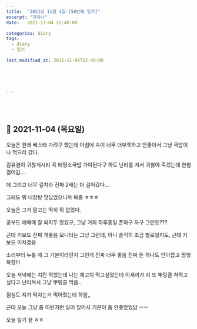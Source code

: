 ```yaml
---
title:  "2021년 11월 4일-[50번째 일기]"
excerpt: "귀차나"
date:   2021-11-04 22:40:00 

categories: diary
tags:
  - diary
  - 일기

last_modified_at: 2021-11-04T22:40:00





---
```


<br/>

<br/>

## 🧾 2021-11-04 (목요일)

오늘은 원래 베스타 가려구 했는데 아침에 속이 너무 더부룩하고 안좋아서 그냥 국밥이나 먹으러 갔다.

김유겸이 귀찮게시리 꼭 태평소국밥 가야된다구 하도 난리를 쳐서 귀찮아 죽겠는데 한참 걸어감...

얘 그리고 너무 길치라 진짜 2배는 더 걸어갔다...

그래도 뭐 내장탕 맛있었으니까 봐줌 ㅎㅎㅎ

오늘은 그거 말고는 딱히 뭐 없었다.

공부도 얘때메 잘 되지두 않았구, 그냥 거의 하루종일 폰하구 자구 그런듯???

근데 키보드 진짜 개좋음 모니터는 그냥 그런데, 아니 솔직히 조금 별로일지도, 근데 키보드 미치겠음

소리부터 누를 때 그 기분이라던지 그런게 진짜 너무 좋음 진짜 돈 하나도 안아깝고 짱행복함!!!

오늘 저녁에는 치킨 먹었는데 나는 체고치 먹고싶었는데 이새끼가 지 또 뿌링클 쳐먹고싶다고 난리쳐서 그냥 뿌링클 먹음..

점심도 지가 먹자는거 먹어줬는데 하암,,

근데 오늘 그냥 좀 이런저런 일이 있어서 기분이 좀 안좋았었담 ㅡㅡ

오늘 일기 끝 ㅎㅎ